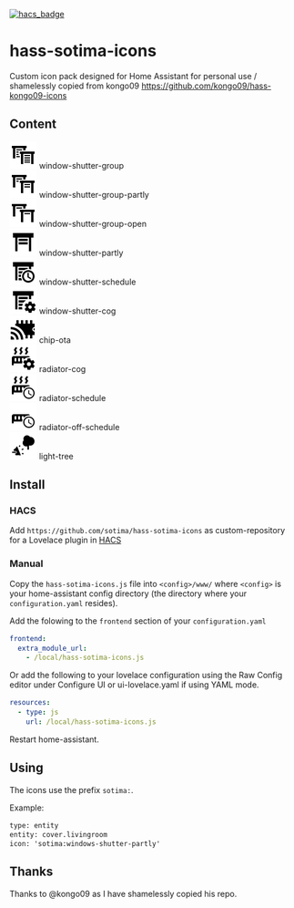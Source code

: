 [![hacs_badge](https://img.shields.io/badge/HACS-Custom-orange.svg)](https://github.com/custom-components/hacs)

# hass-sotima-icons

Custom icon pack designed for Home Assistant for personal use / shamelessly copied from kongo09 https://github.com/kongo09/hass-kongo09-icons

## Content

![Preview](./svg/window-shutter-group.svg) window-shutter-group<br />
![Preview](./svg/window-shutter-group-partly.svg) window-shutter-group-partly<br />
![Preview](./svg/window-shutter-group-open.svg) window-shutter-group-open<br />
![Preview](./svg/window-shutter-partly.svg) window-shutter-partly<br />
![Preview](./svg/window-shutter-schedule.svg) window-shutter-schedule<br />
![Preview](./svg/window-shutter-cog.svg) window-shutter-cog<br />
![Preview](./svg/chip-ota.svg) chip-ota<br />
![Preview](./svg/radiator-cog.svg) radiator-cog<br />
![Preview](./svg/radiator-schedule.svg) radiator-schedule<br />
![Preview](./svg/radiator-off-schedule.svg) radiator-off-schedule<br />
![Preview](./svg/light-tree.svg) light-tree<br />


## Install

### HACS
Add `https://github.com/sotima/hass-sotima-icons` as custom-repository for a Lovelace plugin in [HACS](https://hacs.xyz/docs/faq/custom_repositories/)

### Manual
Copy the `hass-sotima-icons.js` file into `<config>/www/` where `<config>` is your home-assistant config directory (the directory where your `configuration.yaml` resides).

Add the folowing to the `frontend` section of your `configuration.yaml`

```yaml
frontend:
  extra_module_url:
    - /local/hass-sotima-icons.js
```

Or add the following to your lovelace configuration using the Raw Config editor under Configure UI or ui-lovelace.yaml if using YAML mode.

```yaml
resources:
  - type: js
    url: /local/hass-sotima-icons.js
```

Restart home-assistant.

## Using
The icons use the prefix `sotima:`.

Example:

```
type: entity
entity: cover.livingroom
icon: 'sotima:windows-shutter-partly'
```

## Thanks
Thanks to @kongo09 as I have shamelessly copied his repo.
